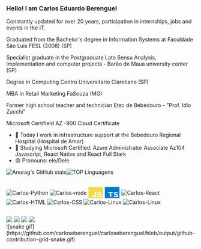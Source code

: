 

### Hello! I am Carlos Eduardo Berenguel

Constantly updated for over 20 years,
participation in internships, jobs and events in the IT.

Graduated from the Bachelor's degree in Information Systems at Faculdade São Luis FESL (2008) (SP) <br>
<p>
Specialist graduate in the Postgraduate Lato Sensu Analysis, Implementation and computer projects - Barão de Maua university center (SP) <br>
<p>
Degree in Computing Centro Universitario Claretiano (SP) <br>
<p>
MBA in Retail Marketing FaSouza (MG) <br>
<p>
Former high school teacher and technician Etec de Bebedouro - "Prof. Idio Zucchi"
</p>

Microsoft Certifield AZ -900 Cloud Certificate

- 🔭 Today I work in infrastructure support at the Bebedouro Regional Hospital (Hospital de Amor)
- 🌱 Studying Microsoft Certified: Azure Administrator Associate Az104 Javascript, React Native and React Full Stark 
- 😄 Pronouns: ele/Dele

![Anurag's GitHub stats](https://github-readme-stats.vercel.app/api?username=carloseberenguel&show_icons=true&theme=dark)![TOP Linguagens](https://github-readme-stats.vercel.app/api/top-langs/?username=carloseberenguel&layout=compact&theme=dracula)

<div style="display: inline_block"><br>
   <img align="center" alt="Carlos-Python" height="30" width="40" src="https://cdn.jsdelivr.net/gh/devicons/devicon@latest/icons/azure/azure-original.svg" />
  <img align="center" alt="Carlos-node" height="30" width="40" src="https://cdn.jsdelivr.net/gh/devicons/devicon@latest/icons/nodejs/nodejs-plain-wordmark.svg"/>
  <img align="center" alt="Carlos-Js" height="30" width="40" src="https://raw.githubusercontent.com/devicons/devicon/master/icons/javascript/javascript-plain.svg">
  <img align="center" alt="Carlos-Ts" height="30" width="40" src="https://raw.githubusercontent.com/devicons/devicon/master/icons/typescript/typescript-plain.svg">
  <img align="center" alt="Carlos-React" height="30" width="40" src="https://cdn.jsdelivr.net/gh/devicons/devicon@latest/icons/react/react-original.svg"> 
  <img align="center" alt="Carlos-HTML" height="30" width="40" src="https://cdn.jsdelivr.net/gh/devicons/devicon@latest/icons/html5/html5-original.svg">
  <img align="center" alt="Carlos-CSS" height="30" width="40" src="https://cdn.jsdelivr.net/gh/devicons/devicon@latest/icons/css3/css3-original.svg">
  <img align="center" alt="Carlos-Linux" height="30" width="40" src="https://cdn.jsdelivr.net/gh/devicons/devicon@latest/icons/linux/linux-original.svg">
   <img align="center" alt="Carlos-Linux" height="30" width="40" src="https://cdn.jsdelivr.net/gh/devicons/devicon@latest/icons/powershell/powershell-original.svg">
  
   
          
  
          
</div>
 
 ##

<div> 
  <a href="https://instagram.com/carlosenx" target="_blank"><img src="https://img.shields.io/badge/-Instagram-%23E4405F?style=for-the-badge&logo=instagram&logoColor=white" target="_blank"></a>
 <a href="https://discord.gg/wagxzStdcR" target="_blank"><img src="https://img.shields.io/badge/Discord-7289DA?style=for-the-badge&logo=discord&logoColor=white" target="_blank"></a> 
  <a href = "mailto:carloseberenguel@outlook.com"><img src="https://img.shields.io/badge/-Gmail-%23333?style=for-the-badge&logo=gmail&logoColor=white" target="_blank"></a>
  <a href="https://www.linkedin.com/in/carlos-eduardo-berenguel-9b06ab22/" target="_blank"><img src="https://img.shields.io/badge/-LinkedIn-%230077B5?style=for-the-badge&logo=linkedin&logoColor=white" target="_blank"></a> 
</div>

</div>


</div>
![snake gif](https://github.com/carloseberenguel/carloseberenguel/blob/output/github-contribution-grid-snake.gif)


<div align="right"> 

